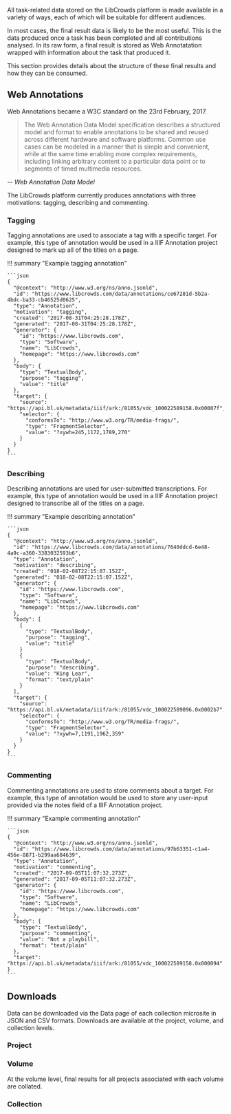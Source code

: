 All task-related data stored on the LibCrowds platform is made available in a
variety of ways, each of which will be suitable for different audiences.

In most cases, the final result data is likely to be the most useful. This is
the data produced once a task has been completed and all contributions
analysed. In its raw form, a final result is stored as Web Annotatation wrapped
with information about the task that produced it.

This section provides details about the structure of these final results and
how they can be consumed.

## Web Annotations

Web Annotations became a W3C standard on the 23rd February, 2017.

> The Web Annotation Data Model specification describes a structured model and
format to enable annotations to be shared and reused across different hardware
and software platforms. Common use cases can be modeled in a manner that is
simple and convenient, while at the same time enabling more complex
requirements, including linking arbitrary content to a particular data point
or to segments of timed multimedia resources.

-- <cite>Web Annotation Data Model</cite>

The LibCrowds platform currently produces annotations with three motivations:
tagging, describing and commenting.

### Tagging

Tagging annotations are used to associate a tag with a specific target. For
example, this type of annotation would be used in a IIIF Annotation project
designed to mark up all of the titles on a page.

!!! summary "Example tagging annotation"

    ```json
    {
      "@context": "http://www.w3.org/ns/anno.jsonld",
      "id": "https://www.libcrowds.com/data/annotations/ce67281d-5b2a-4bdc-ba33-cb46525d0625",
      "type": "Annotation",
      "motivation": "tagging",
      "created": "2017-08-31T04:25:28.178Z",
      "generated": "2017-08-31T04:25:28.178Z",
      "generator": {
        "id": "https://www.libcrowds.com",
        "type": "Software",
        "name": "LibCrowds",
        "homepage": "https://www.libcrowds.com"
      },
      "body": {
        "type": "TextualBody",
        "purpose": "tagging",
        "value": "title"
      },
      "target": {
        "source": "https://api.bl.uk/metadata/iiif/ark:/81055/vdc_100022589158.0x00007f",
        "selector": {
          "conformsTo": "http://www.w3.org/TR/media-frags/",
          "type": "FragmentSelector",
          "value": "?xywh=245,1172,1789,270"
        }
      }
    }
    ```

### Describing

Describing annotations are used for user-submitted transcriptions. For example,
this type of annotation would be used in a IIIF Annotation project designed to
transcribe all of the titles on a page.

!!! summary "Example describing annotation"

    ```json
    {
      "@context": "http://www.w3.org/ns/anno.jsonld",
      "id": "https://www.libcrowds.com/data/annotations/7640ddcd-6e48-4a9c-a360-3383032593b6",
      "type": "Annotation",
      "motivation": "describing",
      "created": "018-02-08T22:15:07.152Z",
      "generated": "018-02-08T22:15:07.152Z",
      "generator": {
        "id": "https://www.libcrowds.com",
        "type": "Software",
        "name": "LibCrowds",
        "homepage": "https://www.libcrowds.com"
      },
      "body": [
        {
          "type": "TextualBody",
          "purpose": "tagging",
          "value": "title"
        }
        {
          "type": "TextualBody",
          "purpose": "describing",
          "value": "King Lear",
          "format": "text/plain"
        }
      ],
      "target": {
        "source": "https://api.bl.uk/metadata/iiif/ark:/81055/vdc_100022589096.0x0002b7",
        "selector": {
          "conformsTo": "http://www.w3.org/TR/media-frags/",
          "type": "FragmentSelector",
          "value": "?xywh=7,1191,1962,359"
        }
      }
    }
    ```

### Commenting

Commenting annotations are used to store comments about a target. For example,
this type of annotation would be used to store any user-input provided via the
notes field of a IIIF Annotation project.

!!! summary "Example commenting annotation"

    ```json
    {
      "@context": "http://www.w3.org/ns/anno.jsonld",
      "id": "https://www.libcrowds.com/data/annotations/97b63351-c1a4-456e-8871-b299aa684639",
      "type": "Annotation",
      "motivation": "commenting",
      "created": "2017-09-05T11:07:32.273Z",
      "generated": "2017-09-05T11:07:32.273Z",
      "generator": {
        "id": "https://www.libcrowds.com",
        "type": "Software",
        "name": "LibCrowds",
        "homepage": "https://www.libcrowds.com"
      },
      "body": {
        "type": "TextualBody",
        "purpose": "commenting",
        "value": "Not a playbill",
        "format": "text/plain"
      },
      "target": "https://api.bl.uk/metadata/iiif/ark:/81055/vdc_100022589158.0x000094"
    }
    ```

## Downloads

Data can be downloaded via the Data page of each collection microsite in JSON
and CSV formats. Downloads are available at the project, volume, and
collection levels.

### Project

### Volume

At the volume level, final results for all projects associated with each volume
are collated.

### Collection
